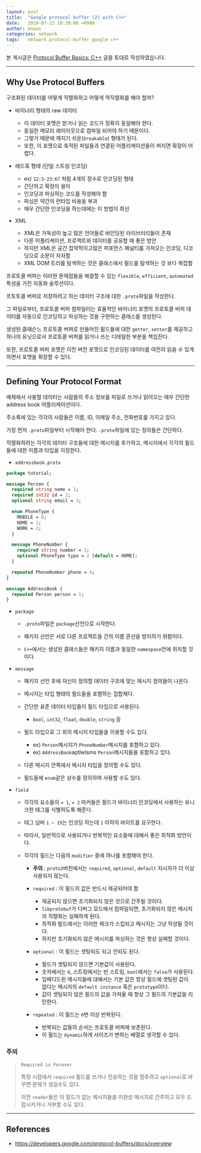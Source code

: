 ```yaml
---
layout: post
title:  "Google protocol buffer (2) with C++"
date:   2019-07-22 18:20:00 +0900
author: Gnues
categories: network
tags:	network protocol-buffer google c++
---
```


본 게시글은 [Protocol Buffer Basics: C++](https://developers.google.com/protocol-buffers/docs/cpptutorial) 글을 토대로 작성하였습니다.

***

## Why Use Protocol Buffers

구조화된 데이터를 어떻게 직렬화하고 어떻게 역직렬화를 해야 할까?

- 바이너리 형태의 raw 데이터
  - 이 데이터 포맷은 받거나 읽는 코드가 정확히 동일해야 한다.
  - 동일한 메모리 레이아웃으로 컴파일 되어야 하기 때문이다.
  - 그렇기 때문에 깨지기 쉬운(`breakable`) 형태가 된다.
  - 또한, 이 포맷으로 축적된 파일들과 연결된 어플리케이션들이 퍼지면 확장이 어렵다.

- 애드훅 형태 (단일 스트링 인코딩)
  - ex) `12:3-23:67` 처럼 4개의 정수로 인코딩된 형태
  - 간단하고 확장이 용이
  - 인코딩과 파싱하는 코드를 작성해야 함
  - 파싱은 약간의 런타임 비용을 부과
  - 매우 간단한 인코딩을 하는데에는 이 방법이 최선

- XML
  - XML은 가독성이 높고 많은 언어들로 바인딩된 라이브러리들이 존재
  - 다른 어플리케이션, 프로젝트와 데이터를 공유할 때 좋은 방안
  - 하지만 XML은 공간 집약적이고많은 퍼포먼스 패널티를 가져오는 인코딩, 디코딩으로 소문이 자자함
  - XML DOM 트리를 탐색하는 것은 클래스에서 필드를 탐색하는 것 보다 복잡함

프로토콜 버퍼는 이러한 문제점들을 해결할 수 있는 `flexible`, `efficient`, `automated` 특성을 가진 자동화 솔루션이다.

프토토콜 버퍼로 저장하려고 하는 데이터 구조에 대한 `.proto`파일을 작성한다.

그 파일로부터, 프로토콜 버퍼 컴파일러는 효율적인 바이너리 포맷의 프로토콜 버퍼 데이터를 자동으로 인코딩하고 파싱하는 것을 구현하는 클래스를 생성한다.

생성된 클래슨느 프로토콜 버퍼로 만들어진 필드들에 대한 `getter`, `setter`를 제공하고 하나의 유닛으로서 프로토콜 버퍼를 읽거나 쓰는 디테일한 부분을 책임진다.

또한, 프로토콜 버퍼 포맷은 이전 버전 포맷으로 인코딩된 데이터를 여전히 읽을 수 있게 하면서 포맷을 확장할 수 있다.

***

## Defining Your Protocol Format

예제에서 사용할 데이터는 사람들의 주소 정보를 파일로 쓰거나 읽어오는 매우 간단한 address book 어플리케이션이다.

주소록에 있는 각각의 사람들은 이름, ID, 이메일 주소, 전화번호를 가지고 있다.

가장 먼저 `.proto`파일부터 시작해야 한다. `.proto`파일에 있는 정의들은 간단하다.

직렬화하려는 각각의 데이터 구조들에 대한 메시지를 추가하고, 메시지에서 각각의 필드들에 대한 이름과 타입을 지정한다.

- `addressbook.proto`

```proto
package tutorial;

message Person {
  required string name = 1;
  required int32 id = 2;
  optional string email = 3;

  enum PhoneType {
    MOBILE = 0;
    HOME = 1;
    WORK = 2;
  }

  message PhoneNumber {
    required string number = 1;
    optional PhoneType type = 2 [default = HOME];
  }

  repeated PhoneNumber phone = 4;
}

message AddressBook {
  repeated Person person = 1;
}
```

- `package`

  - `.proto`파일은 `package`선언으로 시작한다.

  - 패키지 선언은 서로 다른 프로젝트들 간의 이름 혼선을 방지하기 위함이다.

  - `C++`에서는 생성된 클래스들은 패키지 이름과 동일한 `namespace`안에 위치할 것이다.

- `message`

  - 패키지 선언 후에 자신이 정의할 데이터 구조에 맞는 메시지 정의들이 나온다.

  - 메시지는 타입 형태의 필드들을 포함하는 집합체다.

  - 간단한 표준 데이터 타입들이 필드 타입으로 사용된다.
    - `bool`, `int32`, `float`, `double`, `string` 등

  - 필드 타입으로 그 외의 메시지 타입들을 이용할 수도 있다.
    - ex) `Person`메시지가 `PhoneNumber`메시지를 포함하고 있다.
    - ex) `AddressBook`aptlwlsms `Person`메시지들을 포함하고 있다.

  - 다른 메시지 안쪽에서 메시지 타입을 정의할 수도 있다.

  - 필드들에 `enum`같은 상수를 정의하여 사용할 수도 있다.

- `field`

  - 각각의 요소들의 `= 1`, `= 2` 마커들은 필드가 바이너리 인코딩에서 사용하는 유니크한 태그를 식별하도록 해준다.

  - 태그 넘버 `1 ~ 15`는 인코딩 하는데 `1` 이하의 바이트를 요구한다.

  - 따라서, 일반적으로 사용되거나 반복적인 요소들에 대해서 좋은 최적화 방안이다.

  - 각각의 필드는 다음의 `modifier` 중에 하나를 포함해야 한다.
    - **주의** : `proto3`버전에서는 `required`, `optional`, `default` 지시자가 더 이상 사용되지 않는다.

    - `required` : 이 필드의 값은 반드시 제공되어야 함
      - 제공되지 않으면 초기화되지 않은 것으로 간주될 것이다.
      - `libprotobuf`가 디버그 모드에서 컴파일되면, 초기화되지 않은 메시지의 직렬화는 실패하게 된다.
      - 최적화 빌드에서는 이러한 체크가 스킵되고 메시지는 그냥 작성될 것이다.
      - 하지만 초기화되지 않은 메시지를 파싱하는 것은 항상 실패할 것이다.

    - `optional` : 이 필드는 셋팅되도 되고 안되도 된다.
      - 필드가 셋팅되지 않으면 기본값이 사용된다.
      - 숫자에서는 `0`, 스트링에서는 빈 스트링, `bool`에서는 `false`가 사용된다.
      - 임베디드된 메시지들에 대해서는 기본 값은 항상 필드에 셋팅된 값이 없다는 메시지의 `default instance` 혹은 `prototype`이다.
      - 값이 셋팅되지 않은 필드의 값을 가져올 때 항상 그 필드의 기본값을 리턴한다.

    - `repeated` : 이 필드는 `0`번 이상 반복된다.
      - 반복되는 값들의 순서는 프로토콜 버퍼에 보존된다.
      - 이 필드는 `dynamic`하게 사이즈가 변하는 배열로 생각할 수 있다.

### 주의

> `Required is Forever`
>
> 특정 시점에서 `required` 필드를 쓰거나 전송하는 것을 멈추려고 `optional`로 바꾸면 문제가 생길수도 있다.
>
> 이전 `reader`들은 이 필드가 없는 메시지들을 미완성 메시지로 간주하고 모두 드랍시키거나 거부할 수도 있다.

***

## References

- <https://developers.google.com/protocol-buffers/docs/overview>
